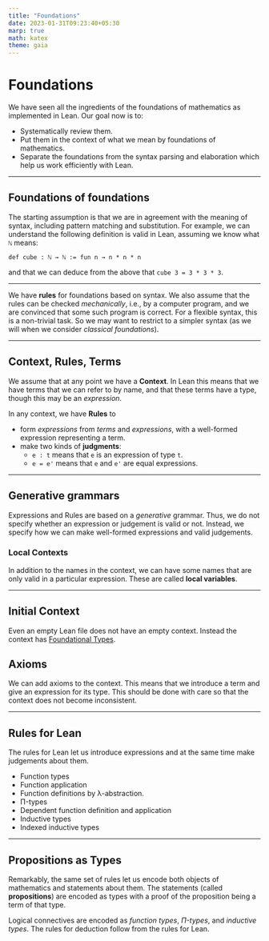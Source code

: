 ```yaml
---
title: "Foundations"
date: 2023-01-31T09:23:40+05:30
marp: true
math: katex
theme: gaia
---
```


# Foundations

We have seen all the ingredients of the foundations of mathematics as implemented in Lean. Our goal now is to:

* Systematically review them.
* Put them in the context of what we mean by foundations of mathematics.
* Separate the foundations from the syntax parsing and elaboration which help us work efficiently with Lean.

---

## Foundations of foundations

The starting assumption is that we are in agreement with the meaning of syntax, including pattern matching and substitution. For example, we can understand the following definition is valid in Lean, assuming we know what `ℕ` means:

```lean
def cube : ℕ → ℕ := fun n → n * n * n
```

and that we can deduce from the above that `cube 3 = 3 * 3 * 3`.

---

We have __rules__ for foundations based on syntax. We also assume that the rules can be checked _mechanically_, i.e., by a computer program, and we are convinced that some such program is correct. For a flexible syntax, this is a non-trivial task. So we may want to restrict to a simpler syntax (as we will when we consider _classical foundations_).

---

## Context, Rules, Terms

We assume that at any point we have a __Context__. In Lean this means that we have terms that we can refer to by name, and that these terms have a type, though this may be an _expression_.

In any context, we have __Rules__ to 

* form _expressions_ from _terms_ and _expressions_, with a well-formed expression representing a term.
* make two kinds of __judgments__:
  * `e : t` means that `e` is an expression of type `t`.
  * `e = e'` means that `e` and `e'` are equal expressions.

---

## Generative grammars

Expressions and Rules are based on a _generative_ grammar. Thus, we do not specify whether an expression or judgement is valid or not. Instead, we specify how we can make well-formed expressions and valid judgements.

### Local Contexts

In addition to the names in the context, we can have some names that are only valid in a particular expression. These are called __local variables__.

---

## Initial Context

Even an empty Lean file does not have an empty context. Instead the context has [Foundational Types](http://math.iisc.ac.in/~gadgil/proofs-and-programs-2023/doc/foundational_types.html).

## Axioms

We can add axioms to the context. This means that we introduce a term and give an expression for its type. This should be done with care so that the context does not become inconsistent.

--- 

## Rules for Lean

The rules for Lean let us introduce expressions and at the same time make judgements about them.

* Function types
* Function application
* Function definitions by λ-abstraction.
* Π-types
* Dependent function definition and application
* Inductive types
* Indexed inductive types

---

## Propositions as Types

Remarkably, the same set of rules let us encode both objects of mathematics and statements about them. The statements (called __propositions__) are encoded as types with a proof of the proposition being a term of that type. 

Logical connectives are encoded as _function types_, _Π-types_, and _inductive types_. The rules for deduction follow from the rules for Lean.

